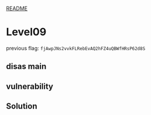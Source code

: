 [README](../README.md)
# Level09
previous flag: `fjAwpJNs2vvkFLRebEvAQ2hFZ4uQBWfHRsP62d8S`


## disas main


## vulnerability

## Solution

